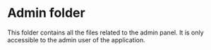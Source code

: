 # Admin folder

This folder contains all the files related to the admin panel.
It is only accessible to the admin user of the application.

